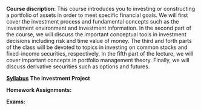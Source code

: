 **Course discription**: This course introduces you to investing or constructing a portfolio of assets in order to meet specific financial goals. 
We will first cover the investment process and fundamental concepts such as the investment
environment and investment information. In the second part of the course, we will discuss the important
conceptual tools in investment decisions including risk and time value of money. The third and forth parts
of the class will be devoted to topics in investing on common stocks and fixed-income securities, respectively.
In the fifth part of the lecture, we will cover important concepts in portfolio management theory. Finally,
we will discuss derivative securities such as options and futures.


[**Syllabus**](https://github.com/amirtayebi/amirtayebi.github.io/blob/master/files/ECON313_1_Syllabus.pdf)
**The investment Project**


**Homework Assignments:**



**Exams:**
